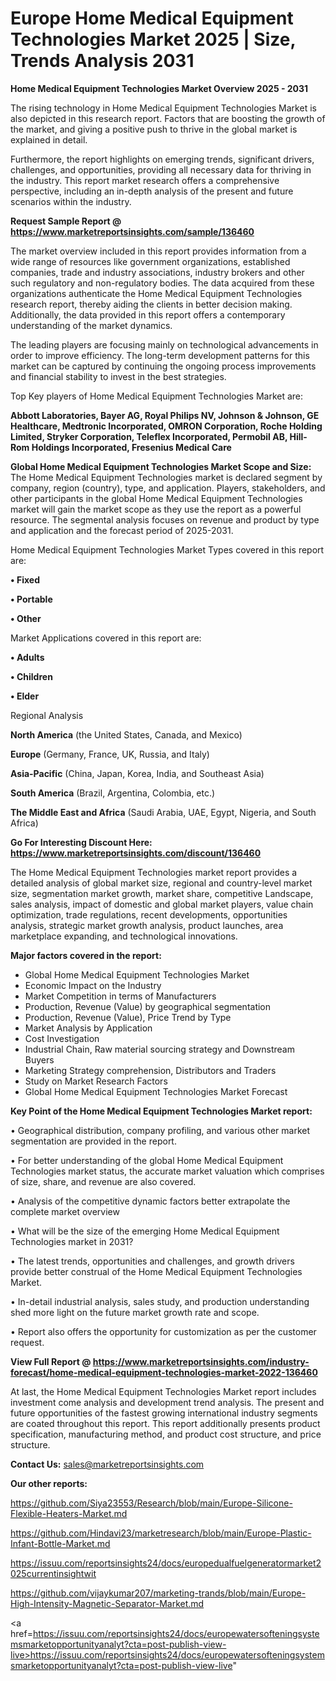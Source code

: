  # Europe Home Medical Equipment Technologies Market 2025 | Size, Trends Analysis 2031

<Strong> Home Medical Equipment Technologies Market Overview 2025 - 2031</strong>

The rising technology in Home Medical Equipment Technologies Market is also depicted in this research report. Factors that are boosting the growth of the market, and giving a positive push to thrive in the global market is explained in detail.

Furthermore, the report highlights on emerging trends, significant drivers, challenges, and opportunities, providing all necessary data for thriving in the industry. This report market research offers a comprehensive perspective, including an in-depth analysis of the present and future scenarios within the industry.

<strong>Request Sample Report @ <a href=https://www.marketreportsinsights.com/sample/136460>https://www.marketreportsinsights.com/sample/136460</a></strong>

The market overview included in this report provides information from a wide range of resources like government organizations, established companies, trade and industry associations, industry brokers and other such regulatory and non-regulatory bodies. The data acquired from these organizations authenticate the Home Medical Equipment Technologies research report, thereby aiding the clients in better decision making. Additionally, the data provided in this report offers a contemporary understanding of the market dynamics.

The leading players are focusing mainly on technological advancements in order to improve efficiency. The long-term development patterns for this market can be captured by continuing the ongoing process improvements and financial stability to invest in the best strategies.

Top Key players of Home Medical Equipment Technologies Market are:

<strong>Abbott Laboratories, Bayer AG, Royal Philips NV, Johnson & Johnson, GE Healthcare, Medtronic Incorporated, OMRON Corporation, Roche Holding Limited, Stryker Corporation, Teleflex Incorporated, Permobil AB, Hill-Rom Holdings Incorporated, Fresenius Medical Care</strong>

<strong><b>Global Home Medical Equipment Technologies Market Scope and Size:</b></strong>
The Home Medical Equipment Technologies market is declared segment by company, region (country), type, and application. Players, stakeholders, and other participants in the global Home Medical Equipment Technologies market will gain the market scope as they use the report as a powerful resource. The segmental analysis focuses on revenue and product by type and application and the forecast period of 2025-2031.

Home Medical Equipment Technologies Market Types covered in this report are:

<strong>• Fixed

• Portable

• Other</strong>

Market Applications covered in this report are:

<strong>• Adults

• Children

• Elder</strong> 

Regional Analysis

<strong>North America</strong> (the United States, Canada, and Mexico)

<strong>Europe</strong> (Germany, France, UK, Russia, and Italy)

<strong>Asia-Pacific</strong> (China, Japan, Korea, India, and Southeast Asia)

<strong>South America</strong> (Brazil, Argentina, Colombia, etc.)

<strong>The Middle East and Africa</strong> (Saudi Arabia, UAE, Egypt, Nigeria, and South Africa)

<strong>Go For Interesting Discount Here: <a href=https://www.marketreportsinsights.com/discount/136460>https://www.marketreportsinsights.com/discount/136460</a></strong>

The Home Medical Equipment Technologies market report provides a detailed analysis of global market size, regional and country-level market size, segmentation market growth, market share, competitive Landscape, sales analysis, impact of domestic and global market players, value chain optimization, trade regulations, recent developments, opportunities analysis, strategic market growth analysis, product launches, area marketplace expanding, and technological innovations.

<strong><b>Major factors covered in the report:</b></strong>
<ul>
  <li>Global Home Medical Equipment Technologies Market </li>
  <li>Economic Impact on the Industry</li>
  <li>Market Competition in terms of Manufacturers</li>
  <li>Production, Revenue (Value) by geographical segmentation</li>
  <li>Production, Revenue (Value), Price Trend by Type</li>
  <li>Market Analysis by Application</li>
  <li>Cost Investigation</li>
  <li>Industrial Chain, Raw material sourcing strategy and Downstream Buyers</li>
  <li>Marketing Strategy comprehension, Distributors and Traders</li>
  <li>Study on Market Research Factors</li>
  <li>Global Home Medical Equipment Technologies Market Forecast</li>
</ul>

<strong><b>Key Point of the Home Medical Equipment Technologies Market report:</b></strong>

• Geographical distribution, company profiling, and various other market segmentation are provided in the report.

• For better understanding of the global Home Medical Equipment Technologies market status, the accurate market valuation which comprises of size, share, and revenue are also covered.

• Analysis of the competitive dynamic factors better extrapolate the complete market overview

• What will be the size of the emerging Home Medical Equipment Technologies market in 2031?

• The latest trends, opportunities and challenges, and growth drivers provide better construal of the Home Medical Equipment Technologies Market.

• In-detail industrial analysis, sales study, and production understanding shed more light on the future market growth rate and scope.

• Report also offers the opportunity for customization as per the customer request.

<strong><b>View Full Report @ <a href=https://www.marketreportsinsights.com/industry-forecast/home-medical-equipment-technologies-market-2022-136460>https://www.marketreportsinsights.com/industry-forecast/home-medical-equipment-technologies-market-2022-136460</a></b></strong>


At last, the Home Medical Equipment Technologies Market report includes investment come analysis and development trend analysis. The present and future opportunities of the fastest growing international industry segments are coated throughout this report. This report additionally presents product specification, manufacturing method, and product cost structure, and price structure.

<strong>Contact Us:</strong>
sales@marketreportsinsights.com

<strong>Our other reports:</strong>

<a href=https://github.com/Siya23553/Research/blob/main/Europe-Silicone-Flexible-Heaters-Market.md>https://github.com/Siya23553/Research/blob/main/Europe-Silicone-Flexible-Heaters-Market.md</a>

<a href=https://github.com/Hindavi23/marketresearch/blob/main/Europe-Plastic-Infant-Bottle-Market.md>https://github.com/Hindavi23/marketresearch/blob/main/Europe-Plastic-Infant-Bottle-Market.md</a>

<a href=https://issuu.com/reportsinsights24/docs/europedualfuelgeneratormarket2025currentinsightwit>https://issuu.com/reportsinsights24/docs/europedualfuelgeneratormarket2025currentinsightwit</a>

<a href=https://github.com/vijaykumar207/marketing-trands/blob/main/Europe-High-Intensity-Magnetic-Separator-Market.md>https://github.com/vijaykumar207/marketing-trands/blob/main/Europe-High-Intensity-Magnetic-Separator-Market.md</a>

<a href=https://issuu.com/reportsinsights24/docs/europewatersofteningsystemsmarketopportunityanalyt?cta=post-publish-view-live>https://issuu.com/reportsinsights24/docs/europewatersofteningsystemsmarketopportunityanalyt?cta=post-publish-view-live</a>"
